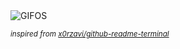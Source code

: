 <div align="justify">
<picture>
    <source media="(prefers-color-scheme: dark)" srcset="https://i.ibb.co/N6GDS0Z2/output-gif.gif">
    <source media="(prefers-color-scheme: light)" srcset="https://i.ibb.co/N6GDS0Z2/output-gif.gif">
    <img alt="GIFOS" src="https://i.ibb.co/N6GDS0Z2/output-gif.gif">
</picture>

<sub><i>inspired from [x0rzavi/github-readme-terminal](https://github.com/x0rzavi/github-readme-terminal)</i></sub>

</div>

<!-- Image deletion URL: https://ibb.co/d0HCgNG4/b65aef2c1b1577b0fbbd9b5c083c986a -->